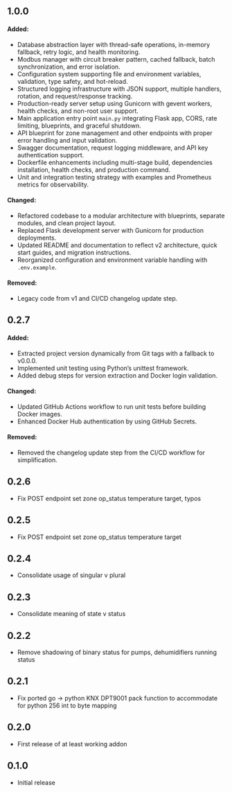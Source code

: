 ## 1.0.0

#### Added:

- Database abstraction layer with thread-safe operations, in-memory fallback, retry logic, and health monitoring.
- Modbus manager with circuit breaker pattern, cached fallback, batch synchronization, and error isolation.
- Configuration system supporting file and environment variables, validation, type safety, and hot-reload.
- Structured logging infrastructure with JSON support, multiple handlers, rotation, and request/response tracking.
- Production-ready server setup using Gunicorn with gevent workers, health checks, and non-root user support.
- Main application entry point `main.py` integrating Flask app, CORS, rate limiting, blueprints, and graceful shutdown.
- API blueprint for zone management and other endpoints with proper error handling and input validation.
- Swagger documentation, request logging middleware, and API key authentication support.
- Dockerfile enhancements including multi-stage build, dependencies installation, health checks, and production command.
- Unit and integration testing strategy with examples and Prometheus metrics for observability.

#### Changed:

- Refactored codebase to a modular architecture with blueprints, separate modules, and clean project layout.
- Replaced Flask development server with Gunicorn for production deployments.
- Updated README and documentation to reflect v2 architecture, quick start guides, and migration instructions.
- Reorganized configuration and environment variable handling with `.env.example`.

#### Removed:

- Legacy code from v1 and CI/CD changelog update step.

## 0.2.7

#### Added:

- Extracted project version dynamically from Git tags with a fallback to v0.0.0.
- Implemented unit testing using Python’s unittest framework.
- Added debug steps for version extraction and Docker login validation.

#### Changed:

- Updated GitHub Actions workflow to run unit tests before building Docker images.
- Enhanced Docker Hub authentication by using GitHub Secrets.

#### Removed:

- Removed the changelog update step from the CI/CD workflow for simplification.

## 0.2.6

- Fix POST endpoint set zone op_status temperature target, typos

## 0.2.5

- Fix POST endpoint set zone op_status temperature target

## 0.2.4

- Consolidate usage of singular v plural

## 0.2.3

- Consolidate meaning of state v status

## 0.2.2

- Remove shadowing of binary status for pumps, dehumidifiers running status

## 0.2.1

- Fix ported go -> python KNX DPT9001 pack function to accommodate for python 256 int to byte mapping

## 0.2.0

- First release of at least working addon

## 0.1.0

- Initial release
